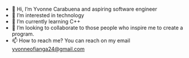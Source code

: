 - 👋 Hi, I’m Yvonne Carabuena and aspiring software engineer
- 👀 I’m interested in technology
- 🌱 I’m currently learning C++
- 💞️ I’m looking to collaborate to those people who inspire me to create a program.
- 📫 How to reach me? You can reach on my email yvonneofianga24@gmail.com 

<!---
zein-pixel/zein-pixel is a ✨ special ✨ repository because its `README.md` (this file) appears on your GitHub profile.
You can click the Preview link to take a look at your changes.
--->

